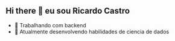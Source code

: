 ## Hi there 👋 eu sou Ricardo Castro


- 🔭 Trabalhando com backend
- 🌱 Atualmente desenvolvendo habilidades de ciencia de dados



